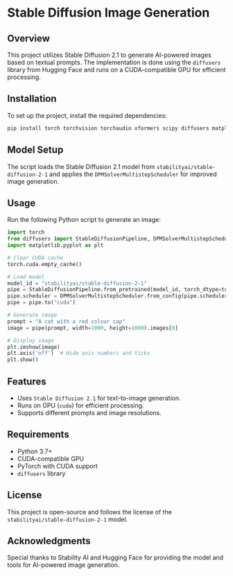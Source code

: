 # Stable Diffusion Image Generation

## Overview
This project utilizes Stable Diffusion 2.1 to generate AI-powered images based on textual prompts. The implementation is done using the `diffusers` library from Hugging Face and runs on a CUDA-compatible GPU for efficient processing.

## Installation
To set up the project, install the required dependencies:
```bash
pip install torch torchvision torchaudio xformers scipy diffusers matplotlib
```

## Model Setup
The script loads the Stable Diffusion 2.1 model from `stabilityai/stable-diffusion-2-1` and applies the `DPMSolverMultistepScheduler` for improved image generation.

## Usage
Run the following Python script to generate an image:

```python
import torch
from diffusers import StableDiffusionPipeline, DPMSolverMultistepScheduler
import matplotlib.pyplot as plt

# Clear CUDA cache
torch.cuda.empty_cache()

# Load model
model_id = "stabilityai/stable-diffusion-2-1"
pipe = StableDiffusionPipeline.from_pretrained(model_id, torch_dtype=torch.float16)
pipe.scheduler = DPMSolverMultistepScheduler.from_config(pipe.scheduler.config)
pipe = pipe.to("cuda")

# Generate image
prompt = "A cat with a red colour cap"
image = pipe(prompt, width=1000, height=1000).images[0]

# Display image
plt.imshow(image)
plt.axis('off')  # Hide axis numbers and ticks
plt.show()
```

## Features
- Uses `Stable Diffusion 2.1` for text-to-image generation.
- Runs on GPU (`cuda`) for efficient processing.
- Supports different prompts and image resolutions.

## Requirements
- Python 3.7+
- CUDA-compatible GPU
- PyTorch with CUDA support
- `diffusers` library

## License
This project is open-source and follows the license of the `stabilityai/stable-diffusion-2-1` model.

## Acknowledgments
Special thanks to Stability AI and Hugging Face for providing the model and tools for AI-powered image generation.

